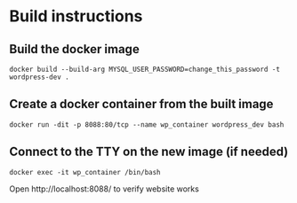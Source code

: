 # Build instructions

## Build the docker image
`docker build --build-arg MYSQL_USER_PASSWORD=change_this_password -t wordpress-dev .`

## Create a docker container from the built image
`docker run -dit -p 8088:80/tcp --name wp_container wordpress_dev bash`

## Connect to the TTY on the new image (if needed)
`docker exec -it wp_container /bin/bash`


Open http://localhost:8088/ to verify website works
